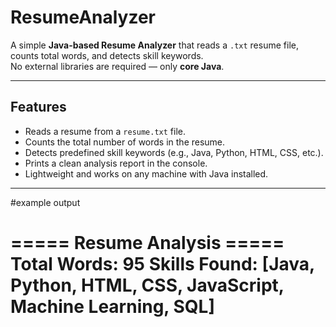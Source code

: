 # ResumeAnalyzer

A simple **Java-based Resume Analyzer** that reads a `.txt` resume file, counts total words, and detects skill keywords.  
No external libraries are required — only **core Java**.

---

## Features
- Reads a resume from a `resume.txt` file.
- Counts the total number of words in the resume.
- Detects predefined skill keywords (e.g., Java, Python, HTML, CSS, etc.).
- Prints a clean analysis report in the console.
- Lightweight and works on any machine with Java installed.

---
#example output

===== Resume Analysis =====
Total Words: 95
Skills Found: [Java, Python, HTML, CSS, JavaScript, Machine Learning, SQL]
===========================
